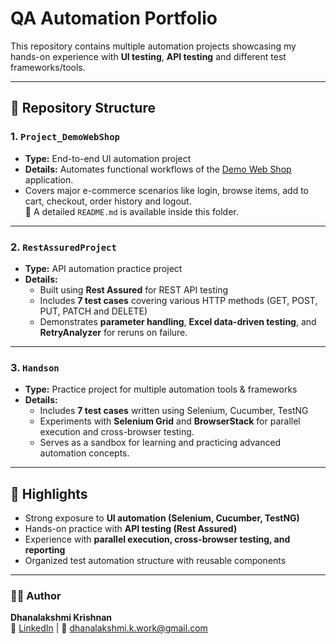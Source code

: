 # QA Automation Portfolio

This repository contains multiple automation projects showcasing my hands-on experience with **UI testing**, **API testing** and different test frameworks/tools.

---

## 📂 Repository Structure

### 1. `Project_DemoWebShop`
- **Type:** End-to-end UI automation project  
- **Details:** Automates functional workflows of the [Demo Web Shop](http://demowebshop.tricentis.com/) application.  
- Covers major e-commerce scenarios like login, browse items, add to cart, checkout, order history and logout.  
  🔹 A detailed `README.md` is available inside this folder.

---

### 2. `RestAssuredProject`
- **Type:** API automation practice project  
- **Details:**  
  - Built using **Rest Assured** for REST API testing  
  - Includes **7 test cases** covering various HTTP methods (GET, POST, PUT, PATCH and DELETE)  
  - Demonstrates **parameter handling**, **Excel data-driven testing**, and **RetryAnalyzer** for reruns on failure.  

---

### 3. `Handson`
- **Type:** Practice project for multiple automation tools & frameworks  
- **Details:**  
  - Includes **7 test cases** written using Selenium, Cucumber, TestNG  
  - Experiments with **Selenium Grid** and **BrowserStack** for parallel execution and cross-browser testing.  
  - Serves as a sandbox for learning and practicing advanced automation concepts.  

---

## 🚀 Highlights
- Strong exposure to **UI automation (Selenium, Cucumber, TestNG)**  
- Hands-on practice with **API testing (Rest Assured)**  
- Experience with **parallel execution, cross-browser testing, and reporting**  
- Organized test automation structure with reusable components  

---

### 👩‍💻 Author
**Dhanalakshmi Krishnan**  
🔗 [LinkedIn](https://www.linkedin.com/in/dhanalakshmi-krishnan/) | 📧 dhanalakshmi.k.work@gmail.com
